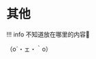 # 其他

!!! info
    不知道放在哪里的内容🫥

<link rel="stylesheet" href="../../css/index_styles.css">
<div class="center-container">
  <state>（o´・ェ・｀o）</state>
</div>